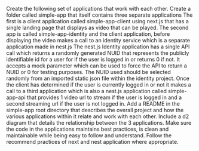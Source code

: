 Create the following set of applications that work with each other.
Create a folder called simple-app that itself contains three separate applications
The first is a client application called simple-app-client using next.js that has a single landing page that displays as video that can be played.
The second app is called simple-app-identity and the client application, before displaying the video makes a call to an identity service which is a separate application made in nest.js
The nest.js Identity application has a single API call which returns a randomly generated NUID that represents the publicly identifiable id for a user for if the user is logged in or returns 0 if not. It accepts a mock parameter which can be used to force the API to return a NUID or 0 for testing purposes. The NUID used should be selected randomly from an imported static json file within the identity project.
Once the client has determined if the user is currently logged in or not it makes a call to a third application which is also a nest.js application called simple-app-api that provides 1 video url to stream if the user is logged in and a second streaming url if the user is not logged in.
Add a README in the simple-app root directory that describes the overall project and how the various applications within it relate and work with each other. Include a d2 diagram that details the relationship between the 3 applications.
Make sure the code in the applications maintains best practices, is clean and maintainable while being easy to follow and understand. Follow the recommend practices of next and nest application where appropriate.